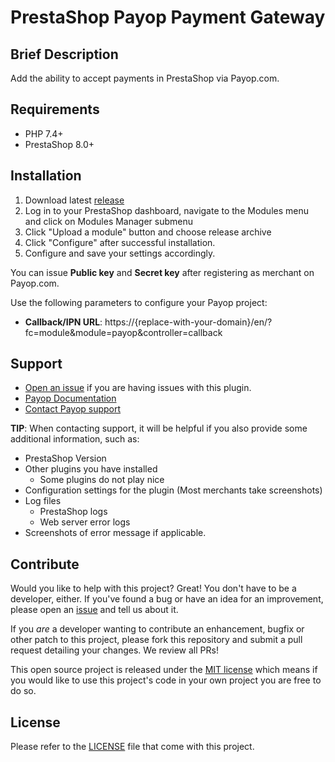 PrestaShop Payop Payment Gateway
=====================

## Brief Description

Add the ability to accept payments in PrestaShop via Payop.com.

## Requirements

- PHP 7.4+
- PrestaShop 8.0+


## Installation
 1. Download latest [release](https://github.com/Payop/prestashop-plugin/releases)
 2. Log in to your PrestaShop dashboard, navigate to the Modules menu and click on Modules Manager submenu
 3. Click "Upload a module" button and choose release archive
 4. Click "Configure" after successful installation. 
 5. Configure and save your settings accordingly.

You can issue  **Public key** and **Secret key** after registering as merchant on Payop.com.

Use the following parameters to configure your Payop project:
* **Callback/IPN URL**: https://{replace-with-your-domain}/en/?fc=module&module=payop&controller=callback

## Support

* [Open an issue](https://github.com/Payop/prestashop-plugin/issues) if you are having issues with this plugin.
* [Payop Documentation](https://payop.com/en/documentation/common/)
* [Contact Payop support](https://payop.com/en/contact-us/)
  
**TIP**: When contacting support, it will be helpful if you also provide some additional information, such as:

* PrestaShop Version
* Other plugins you have installed
  * Some plugins do not play nice
* Configuration settings for the plugin (Most merchants take screenshots)
* Log files
  * PrestaShop logs
  * Web server error logs
* Screenshots of error message if applicable.

## Contribute

Would you like to help with this project?  Great!  You don't have to be a developer, either.
If you've found a bug or have an idea for an improvement, please open an
[issue](https://github.com/Payop/prestashop-plugin/issues) and tell us about it.

If you *are* a developer wanting to contribute an enhancement, bugfix or other patch to this project,
please fork this repository and submit a pull request detailing your changes.  We review all PRs!

This open source project is released under the [MIT license](http://opensource.org/licenses/MIT)
which means if you would like to use this project's code in your own project you are free to do so.


## License

Please refer to the 
[LICENSE](https://github.com/Payop/prestashop-plugin/blob/master/LICENSE)
file that come with this project.
